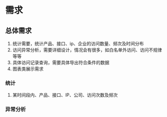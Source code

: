 # 需求

## 总体需求
1. 统计需要，统计产品、接口、ip、企业的访问数量、频次及时间分布
2. 访问异常分析，需要详细设计，情况会有很多，如白名单外访问、访问不规律等等
3. 具体访问记录查询，需要具体导出符合条件的数据
4. 图表类展示需求

### 统计
1. 某时间段内、产品、接口、IP、公司、访问次数及频次

### 异常分析
